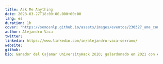 ```yaml
---
title: Ask Me Anything
date: 2023-03-27T18:00:00.000+00:00
lang: es
duration: 1h
cover: "https://somosnlp.github.io/assets/images/eventos/230327_ama_con_alejandro_vaca.jpg"
author: Alejandro Vaca
twitter: 
linkedin: https://www.linkedin.com/in/alejandro-vaca-serrano/
website: 
github: 
bio: Ganador del Cajamar UniversityHack 2020; galardonado en 2021 con el Premio a Mejor Data Scientist del Hackaton de SpainAI, al obtener 2 primeros puestos (análisis preescriptivo con series temporales & Computer Vision) y un tercero (NLP). Desarrollador principal de RigoBERTa, un modelo de lenguaje del Estado del Arte en español. Ganador del primer premio del Hackaton SomosNLP 2022 por BioMedIA, proyecto que posteriormente fue presentado en el NAACL 2022, obteniendo el Premio a la Mejor Presentación de Póster. 
---
```


<EventSummary
    description="¡Pregúntame lo que quieras de Procesamiento del Lenguaje Natural!"
    poster="https://somosnlp.github.io/assets/images/eventos/230330_ama_con_alejandro_vaca.jpg"
    video="https://www.youtube.com/watch?v=G4R6w0W4Lv0&list=PLTA-KAy8nxaCDc0IJpLac-3csiAepV546"
    name=""
    website=""
    twitter=""
    linkedin=""
    github=""
    bio="Alejandro Vaca es Data Scientist en el IIC y profesor en IE University. Es ganador del Cajamar UniversityHack 2020; galardonado en 2021 con el Premio a Mejor Data Scientist del Hackaton de SpainAI, al obtener 2 primeros puestos (análisis preescriptivo con series temporales & Computer Vision) y un tercero (NLP). Desarrollador principal de RigoBERTa: un modelo de lenguaje del Estado del Arte en español. Ganador del primer premio del Hackaton SomosNLP 2022 por BioMedIA, proyecto que posteriormente fue presentado en el NAACL 2022, obteniendo el Premio a la Mejor Presentación de Póster."
/>
